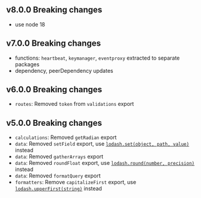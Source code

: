 ## v8.0.0 Breaking changes
- use node 18

## v7.0.0 Breaking changes
- functions: `heartbeat`, `keymanager`, `eventproxy` extracted to separate packages
- dependency, peerDependency updates

## v6.0.0 Breaking changes
- `routes`: Removed `token` from `validations` export

## v5.0.0 Breaking changes
- `calculations`: Removed `getRadian` export
- `data`: Removed `setField` export, use [`lodash.set(object, path, value)`](https://lodash.com/docs/4.17.15#set) instead
- `data`: Removed `gatherArrays` export
- `data`: Removed `roundFloat` export, use [`lodash.round(number, precision)`](https://lodash.com/docs/4.17.15#round) instead
- `data`: Removed `formatQuery` export
- `formatters`: Remove `capitalizeFirst` export, use [`lodash.upperFirst(string)`](https://lodash.com/docs/4.17.15#upperFirst) instead
